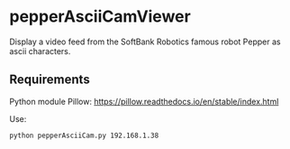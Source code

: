 # pepperAsciiCamViewer

Display a video feed from the SoftBank Robotics famous robot Pepper as ascii characters.

## Requirements
Python module Pillow: https://pillow.readthedocs.io/en/stable/index.html

Use:
```
python pepperAsciiCam.py 192.168.1.38  
```
